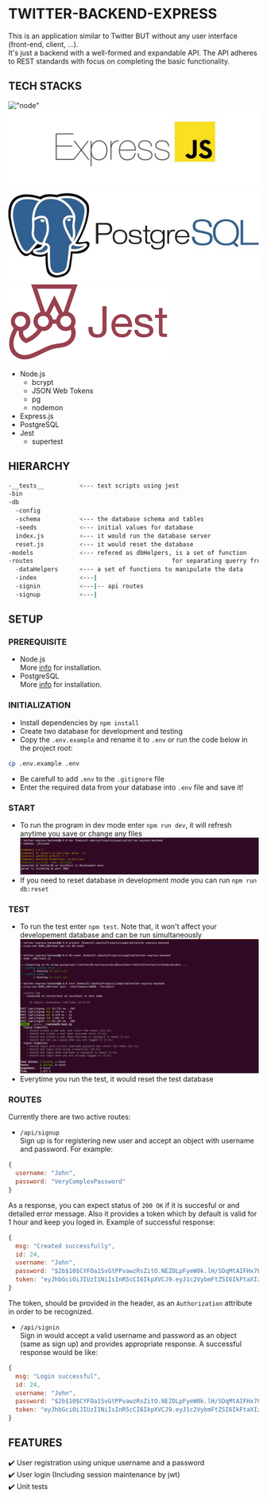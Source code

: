 # TWITTER-BACKEND-EXPRESS

This is an application similar to Twitter BUT without any user interface (front-end, client, ...).</br>
It's just a backend with a well-formed and expandable API. The API adheres to REST standards with focus on completing the basic functionality.

## TECH STACKS

!["node"](https://github.com/alizmn/twitter-express-backend/blob/master/image/node.webp=50x)
!["express"](https://github.com/alizmn/twitter-express-backend/blob/master/image/express.jpeg?=50x)
!["psql"](https://github.com/alizmn/twitter-express-backend/blob/master/image/psql.jpeg?=50x)
!["jest"](https://github.com/alizmn/twitter-express-backend/blob/master/image/jest.png?=50x)

- Node.js
  - bcrypt
  - JSON Web Tokens
  - pg
  - nodemon
- Express.js
- PostgreSQL
- Jest
  - supertest

## HIERARCHY

```bash
-__tests__          <--- test scripts using jest
-bin
-db
  -config
  -schema           <--- the database schema and tables
  -seeds            <--- initial values for database
  index.js          <--- it would run the database server
  reset.js          <--- it would reset the database
-models             <--- refered as dbHelpers, is a set of function
-routes                                       for separating querry from the logic
  -dataHelpers      <--- a set of functions to manipulate the data
  -index            <---|
  -signin           <---|-- api routes
  -signup           <---|
```

## SETUP

### PREREQUISITE

- Node.js<br/>
  More [info](https://nodejs.org/en/) for installation.
- PostgreSQL<br/>
  More [info](https://www.postgresql.org/docs/) for installation.

### INITIALIZATION

- Install dependencies by `npm install`
- Create two database for development and testing
- Copy the `.env.example` and rename it to `.env` or run the code below in the project root:

```sh
cp .env.example .env
```

- Be carefull to add `.env` to the `.gitignore` file
- Enter the required data from your database into `.env` file and save it!

### START

- To run the program in dev mode enter `npm run dev`, it will refresh anytime you save or change any files
  !["Screenshot of run"](https://github.com/alizmn/twitter-express-backend/blob/master/image/run.png?raw=true)
- If you need to reset database in development mode you can run `npm run db:reset`

### TEST

- To run the test enter `npm test`. Note that, it won't affect your developement database and can be run simultaneously
  !["Screenshot of tests"](https://github.com/alizmn/twitter-express-backend/blob/master/image/testing.png?raw=true)
- Everytime you run the test, it would reset the test database

### ROUTES

Currently there are two active routes:

- `/api/signup`<br/>
  Sign up is for registering new user and accept an object with username and password. For example:

```javascript
{
  username: "John",
  password: "VeryComplexPassword"
}
```

As a response, you can expect status of `200 OK` if it is succesful or and detailed error message. Also it provides a token which by default is valid for 1 hour and keep you loged in. Example of successful response:

```javascript
{
  msg: "Created successfully",
  id: 24,
  username: "John",
  password: "$2b$10$CYFOa1SvGtPPvawzRsZitO.NEZOLpFyeW0k.lH/SDqMtAIFHx7Fai",
  token: "eyJhbGciOiJIUzI1NiIsInR5cCI6IkpXVCJ9.eyJ1c2VybmFtZSI6IkFtaXIzMDAyMDAwMCIsImlhdCI6MTYxMTY5OTcxNywiZXhwIjoxNjExNzAzMzE3fQ.Rjpc9wpjXvHIlNwBAZOtNUZl4XeEBCxCA288L7ns-is"
}
```

The token, should be provided in the header, as an `Authorization` attribute in order to be recognized.

- `/api/signin`<br/>
  Sign in would accept a valid username and password as an object (same as sign up) and provides appropriate response. A successful response would be like:

```javascript
{
  msg: "Login successful",
  id: 24,
  username: "John",
  password: "$2b$10$CYFOa1SvGtPPvawzRsZitO.NEZOLpFyeW0k.lH/SDqMtAIFHx7Fai",
  token: "eyJhbGciOiJIUzI1NiIsInR5cCI6IkpXVCJ9.eyJ1c2VybmFtZSI6IkFtaXIzMDAyMDAwMCIsImlhdCI6MTYxMTcwMDA0NCwiZXhwIjoxNjExNzAzNjQ0fQ.rHL48VDVIZyxxDW5yNvHFGWasQmerza-zF0W7e2TFiM"
}
```

## FEATURES

✔️ User registration using unique username and a password</br>
✔️ User login (Including session maintenance by jwt)</br>
✔️ Unit tests
